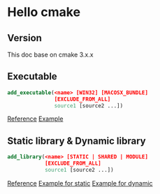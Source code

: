 # Hello cmake

## Version

This doc base on cmake 3.x.x

## Executable

```cmake
add_executable(<name> [WIN32] [MACOSX_BUNDLE]
               [EXCLUDE_FROM_ALL]
               source1 [source2 ...])
```

[Reference](https://cmake.org/cmake/help/v3.3/command/add_executable.html) [Example](hellocmake)

## Static library & Dynamic library

```cmake
add_library(<name> [STATIC | SHARED | MODULE]
            [EXCLUDE_FROM_ALL]
            source1 [source2 ...])
```

[Reference](https://cmake.org/cmake/help/v3.4/command/add_library.html) [Example for static](make_a_static_library) [Example for dynamic](make_a_dynamic_library)

